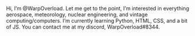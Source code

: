 Hi, I’m @WarpOverload. Let me get to the point, I’m interested in everything aerospace, meteorology, nuclear engineering, and vintage computing/computers. I’m currently learning Python, HTML, CSS, and a bit of JS. You can contact me at my discord, WarpOverload#8344.



